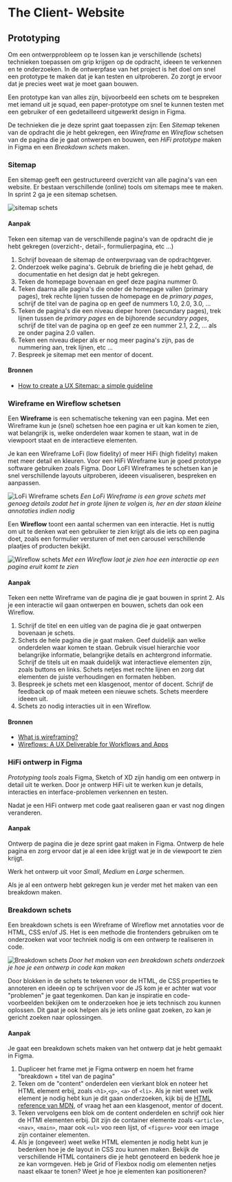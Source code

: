 # The Client- Website

## Prototyping
Om een ontwerpprobleem op te lossen kan je verschillende (schets) technieken toepassen om grip krijgen op de opdracht, ideeen te verkennen en te onderzoeken. In de ontwerpfase van het project is het doel om snel een prototype te maken dat je kan testen en uitproberen. Zo zorgt je ervoor dat je precies weet wat je moet gaan bouwen.

Een prototype kan van alles zijn, bijvoorbeeld een schets om te bespreken met iemand uit je squad, een paper-prototype om snel te kunnen testen met een gebruiker of een gedetailleerd uitgewerkt design in Figma.

De technieken die je deze sprint gaat toepassen zijn: Een _Sitemap_ tekenen van de opdracht die je hebt gekregen, een _Wireframe_ en _Wireflow_ schetsen van de pagina die je gaat ontwerpen en bouwen, een _HiFi prototype_ maken in Figma en een _Breakdown schets_ maken. 

<!-- Van schets naar Figma naar een breakdown (onderzoek) -->

<!--
### Wat kun je doen om een opdracht, een design challenge, een vraag van een opdrachtgever helder te krijgen? 
- Welke pagina's moeten er gemaakt worden? Sitemap
- Welke functionaliteiten staan er op een pagina? Wireframe
- Hoe moet het eruit zien? FIgma
- Hoe moet dat gaan werken? Wireflow/Screenflow
- Hoe ga je dat maken? Breakdown

Proces van breakdown, HTML onderzoek en CSS layout, hoe ga je de responsive layout maken? Grid? Flexbox? 

### Bronnen

- [What is prototyping](https://www.figma.com/resource-library/what-is-prototyping/)
- [Low-fidelity prototyping: What is it and how can it help?](https://www.figma.com/resource-library/low-fidelity-prototyping/)

-->



### Sitemap
Een sitemap geeft een gestructureerd overzicht van alle pagina's van een website.
Er bestaan verschillende (online) tools om sitemaps mee te maken. In sprint 2 ga je een sitemap schetsen.

![sitemap schets](sitemap.png)

#### Aanpak
Teken een sitemap van de verschillende pagina's van de opdracht die je hebt gekregen (overzicht-, detail-, formulierpagina, etc ...)

1. Schrijf boveaan de sitemap de ontwerpvraag van de opdrachtgever.
2. Onderzoek welke pagina's. Gebruik de briefing die je hebt gehad, de documentatie en het design dat je hebt gekregen.
3. Teken de homepage bovenaan en geef deze pagina nummer 0.
4. Teken daarna alle pagina's die onder de homepage vallen (primary pages), trek rechte lijnen tussen de homepage en de _primary pages_, schrijf de titel van de pagina op en geef de nummers 1.0, 2.0, 3.0, ...
5. Teken de pagina's die een niveau dieper horen (secundary pages), trek lijnen tussen de _primary pages_ en de bijhorende _secundary pages_, schrijf de titel van de pagina op en geef ze een nummer 2.1, 2.2, ... als ze onder pagina 2.0 vallen. 
6. Teken een niveau dieper als er nog meer pagina's zijn, pas de nummering aan, trek lijnen, etc ...
7. Bespreek je sitemap met een mentor of docent.

#### Bronnen
- [How to create a UX Sitemap: a simple guideline](https://uxdesign.cc/how-to-create-a-ux-sitemap-a-simple-guideline-8786c16f85c1)
<!-- - [Sitemaps & Information Architecture (IA)](https://xd.adobe.com/ideas/process/information-architecture/sitemap-and-information-architecture/) -->



### Wireframe en Wireflow schetsen
Een **Wireframe** is een schematische tekening van een pagina. Met een Wireframe kun je (snel) schetsen hoe een pagina er uit kan komen te zien, wat belangrijk is, welke onderdelen waar komen te staan, wat in de viewpoort staat en de interactieve elementen. 

Je kan een Wireframe LoFi (low fidelity) of meer HiFi (high fidelity) maken met meer detail en kleuren. Voor een HiFi Wireframe kun je goed prototype software gebruiken zoals Figma. Door LoFI Wireframes te schetsen kan je snel verschillende layouts uitproberen, ideeen visualiseren, bespreken en aanpassen.

![LoFi Wireframe schets](wireframe-lofi.png)
_Een LoFi Wireframe is een grove schets met genoeg details zodat het in grote lijnen te volgen is, her en der staan kleine annotaties indien nodig_

Een **Wireflow** toont een aantal schermen van een interactie. Het is nuttig om uit te denken wat een gebruiker te zien krijgt als die iets op een pagina doet, zoals een formulier versturen of met een carousel verschillende plaatjes of producten bekijkt. 

![Wireflow schets](wireflow.png)
_Met een Wireflow laat je zien hoe een interactie op een pagina eruit komt te zien_

#### Aanpak
Teken een nette Wireframe van de pagina die je gaat bouwen in sprint 2. Als je een interactie wil gaan ontwerpen en bouwen, schets dan ook een Wireflow. 

1. Schrijf de titel en een uitleg van de pagina die je gaat ontwerpen bovenaan je schets.
2. Schets de hele pagina die je gaat maken. Geef duidelijk aan welke onderdelen waar komen te staan. Gebruik visuel hierarchie voor belangrijke informatie, belangrijke details en achtergrond informatie. Schrijf de titels uit en maak duidelijk wat interactieve elementen zijn, zoals buttons en links. Schets netjes met rechte lijnen en zorg dat elementen de juiste verhoudingen en formaten hebben. 
3. Bespreek je schets met een klasgenoot, mentor of docent. Schrijf de feedback op of maak meteen een nieuwe schets. Schets meerdere ideeen uit.
4. Schets zo nodig interacties uit in een Wireflow.

#### Bronnen
- [What is wireframing?](https://www.figma.com/resource-library/what-is-wireframing/)
- [Wireflows: A UX Deliverable for Workflows and Apps](https://www.nngroup.com/articles/wireflows)



### HiFi ontwerp in Figma 
_Prototyping tools_ zoals Figma, Sketch of XD zijn handig om een ontwerp in detail uit te werken. Door je ontwerp HiFi uit te werken kun je details, interacties en interface-problemen verkennen en testen.

Nadat je een HiFi ontwerp met code gaat realiseren gaan er vast nog dingen veranderen. 


#### Aanpak
Ontwerp de pagina die je deze sprint gaat maken in Figma. Ontwerp de hele pagina en zorg ervoor dat je al een idee krijgt wat je in de viewpoort te zien krijgt. 

Werk het ontwerp uit voor *Small*, *Medium* en *Large* schermen. 

Als je al een ontwerp hebt gekregen kun je verder met het maken van een breakdown maken.




### Breakdown schets
Een breakdown schets is een Wireframe of Wireflow met annotaties voor de HTML, CSS en/of JS. Het is een methode die frontenders gebruiken om te onderzoeken wat voor techniek nodig is om een ontwerp te realiseren in code.

![Breakdown schets](breakdown.png)
_Door het maken van een breakdown schets onderzoek je hoe je een ontwerp in code kan maken_

Door blokken in de schets te tekenen voor de HTML, de CSS properties te annoteren en ideeën op te schrijven voor de JS kom je er achter wat voor "problemen" je gaat tegenkomen. Dan kan je inspiratie en code-voorbeelden bekijken om te onderzoeken hoe je iets technisch zou kunnen oplossen. Dit gaat je ook helpen als je iets online gaat zoeken, zo kan je gericht zoeken naar oplossingen. 

#### Aanpak

Je gaat een breakdown schets maken van het ontwerp dat je hebt gemaakt in Figma. 

1. Dupliceer het frame met je Figma ontwerp en noem het frame "breakdown + titel van de pagina" 
2. Teken om de "content" onderdelen een vierkant blok en noteer het HTML element erbij, zoals `<h1>`,`<p>`, `<a>` of `<li>`. Als je niet weet welk element je nodig hebt kun je dit gaan onderzoeken, kijk bij de [HTML reference van MDN](https://developer.mozilla.org/en-US/docs/Web/HTML/Element), of vraag het aan een klasgenoot, mentor of docent.
2. Teken vervolgens een blok om de content onderdelen en schrijf ook hier de HTMl elementen erbij. Dit zijn de container elemente zoals `<article>`, `<nav>`, `<main>`, maar ook `<ul>` voo reen lijst, of `<figure>` voor een image zijn container elementen. 
3. Als je (ongeveer) weet welke HTML elementen je nodig hebt kun je bedenken hoe je de layout in CSS zou kunnen maken. Bekijk de verschillende HTML containers die je hebt genoteerd en bedenk hoe je ze kan vormgeven. Heb je Grid of Flexbox nodig om elementen netjes naast elkaar te tonen? Weet je hoe je elementen kan positioneren? 
